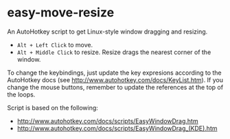 easy-move-resize
================

An AutoHotkey script to get Linux-style window dragging and resizing.

- `Alt + Left Click` to move.
- `Alt + Middle Click` to resize. Resize drags the nearest corner of the window.

To change the keybindings, just update the key expresions according to the
AutoHotkey docs (see http://www.autohotkey.com/docs/KeyList.htm). If you change
the mouse buttons, remember to update the references at the top of the loops.

Script is based on the following:
- http://www.autohotkey.com/docs/scripts/EasyWindowDrag.htm
- http://www.autohotkey.com/docs/scripts/EasyWindowDrag_(KDE).htm
